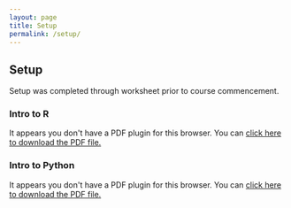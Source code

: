 ```yaml
---
layout: page
title: Setup
permalink: /setup/
---
```


## Setup

Setup was completed through worksheet prior to course commencement. 


### Intro to R
<object data="/fig/introtoR.pdf" type="application/pdf" width="100%" height="600px">
  <p>It appears you don't have a PDF plugin for this browser. You can <a href="path_to_your_pdf_file.pdf">click here to download the PDF file.</a></p>
</object>


### Intro to Python
<object data="/fig/introtoPython.pdf" type="application/pdf" width="100%" height="600px">
  <p>It appears you don't have a PDF plugin for this browser. You can <a href="path_to_your_pdf_file.pdf">click here to download the PDF file.</a></p>
</object>
